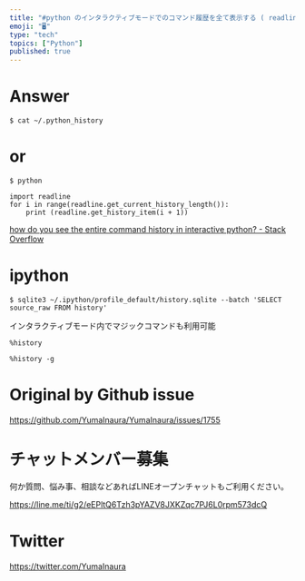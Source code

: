 ```yaml
---
title: "#python のインタラクティブモードでのコマンド履歴を全て表示する ( readline )"
emoji: "🖥"
type: "tech"
topics: ["Python"]
published: true
---
```


# Answer

`$ cat ~/.python_history`

# or

`$ python`

```
import readline
for i in range(readline.get_current_history_length()):
    print (readline.get_history_item(i + 1))
```

[how do you see the entire command history in interactive python? - Stack Overflow](https://stackoverflow.com/questions/6558765/how-do-you-see-the-entire-command-history-in-interactive-python)


# ipython

```
$ sqlite3 ~/.ipython/profile_default/history.sqlite --batch 'SELECT source_raw FROM history'
```

インタラクティブモード内でマジックコマンドも利用可能


```
%history
```

```
%history -g
```


# Original by Github issue

https://github.com/YumaInaura/YumaInaura/issues/1755








<!-- Update From Qiita API -->

# チャットメンバー募集


何か質問、悩み事、相談などあればLINEオープンチャットもご利用ください。

https://line.me/ti/g2/eEPltQ6Tzh3pYAZV8JXKZqc7PJ6L0rpm573dcQ





# Twitter


https://twitter.com/YumaInaura


<!-- Update From Qiita API -->


